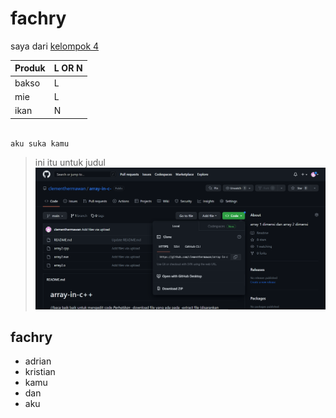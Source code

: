 # fachry

saya dari [kelompok 4](https://youtube.com)

|Produk|L OR N|
|------|------|
|bakso | L    |
|mie   | L    |
|ikan  | N    |

```sh

aku suka kamu 

```

>ini itu untuk judul
![alt text](https://github.com/clementhermawan/array-in-c-/blob/465d9177acd6212da2ae0f169a5695136165b29e/Pictures/png1.PNG?raw=true)

## fachry
- adrian
- kristian
- kamu
- dan
- aku
